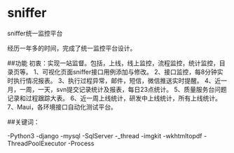 # sniffer
sniffer统一监控平台

经历一年多的时间，完成了统一监控平台设计。

##功能
初衷：实现一站监督。包括，上线，线上监控，流程监控，统计监控，目录页等。
1、可视化页面sniffer接口用例添加与修改。
2、接口监控，每8分钟实时执行情况报表。
3、执行过程异常，邮件，短信，微信推送实时提醒。
4、近一月，一周，一天，svn提交记录统计及报表，每日23点统计。
5、质量服务台问题记录和过程跟踪大表。
6、近一周上线统计，研发中上线统计，所有上线统计。
7、Maui，各环境接口自动化测试平台。

##关键词：

-Python3 
-django 
-mysql 
-SqlServer 
-_thread 
-imgkit 
-wkhtmltopdf 
-ThreadPoolExecutor 
-Process 
